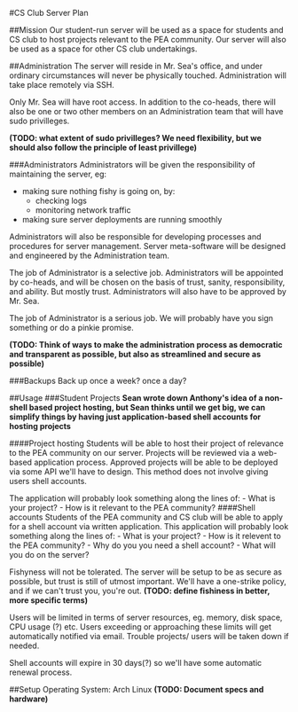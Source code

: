 #CS Club Server Plan

##Mission
Our student-run server will be used as a space for students and CS club to host projects relevant to the PEA community. Our server will also be used as a space for other CS club undertakings.

##Administration
The server will reside in Mr. Sea's office, and under ordinary circumstances will never be physically touched. Administration will take place remotely via SSH.

Only Mr. Sea will have root access. In addition to the co-heads, there will also be one or two other members on an Administration team that will have sudo privilleges. 

__(TODO: what extent of sudo privilleges? We need flexibility, but we should also follow the principle of least privillege)__

###Administrators
Administrators will be given the responsibility of maintaining the server, eg:
- making sure nothing fishy is going on, by:
	- checking logs
	- monitoring network traffic
- making sure server deployments are running smoothly

Administrators will also be responsible for developing processes and procedures for server management. Server meta-software will be designed and engineered by the Administration team.


The job of Administrator is a selective job. Administrators will be appointed by co-heads, and will be chosen on the basis of trust, sanity, responsibility, and ability. But mostly trust. Administrators will also have to be approved by Mr. Sea.

The job of Administrator is a serious job. We will probably have you sign something or do a pinkie promise.

__(TODO: Think of ways to make the administration process as democratic and transparent as possible, but also as streamlined and secure as possible)__

###Backups
Back up once a week? once a day?

##Usage
###Student Projects
__Sean wrote down Anthony's idea of a non-shell based project hosting, but Sean thinks until we get big, we can simplify things by having just application-based shell accounts for hosting projects__

####Project hosting
Students will be able to host their project of relevance to the PEA community on our server.
Projects will be reviewed via a web-based application process. Approved projects will be able to be deployed via some API we'll have to design. This method does not involve giving users shell accounts.

The application will probably look something along the lines of:
	- What is your project?
	- How is it relevant to the PEA community?
####Shell accounts
Students of the PEA community and CS club will be able to apply for a shell account via written application. This application will probably look something along the lines of:
	- What is your project?
	- How is it relevent to the PEA community?
	- Why do you you need a shell account?
	- What will you do on the server?

Fishyness will not be tolerated. The server will be setup to be as secure as possible, but trust is still of utmost important. We'll have a one-strike policy, and if we can't trust you, you're out.
__(TODO: define fishiness in better, more specific terms)__

Users will be limited in terms of server resources, eg. memory, disk space, CPU usage (?) etc. Users exceeding or approaching these limits will get automatically notified via email. Trouble projects/ users will be taken down if needed.

Shell accounts will expire in 30 days(?) so we'll have some automatic renewal process.

##Setup
Operating System: Arch Linux
__(TODO: Document specs and hardware)__


